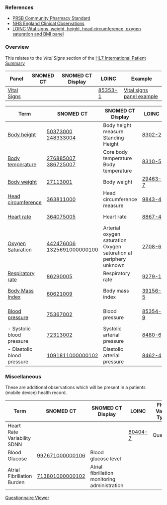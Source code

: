 
### References

- [PRSB Community Pharmacy Standard](https://theprsb.org/standards/communitypharmacy/)
- [NHS England Clinical Observations](https://simplifier.net/guide/ClinicalObservations/Home)
- [LOINC Vital signs, weight, height, head circumference, oxygen saturation and BMI panel](https://loinc.org/85353-1)

### Overview 

This relates to the *Vital Signs* section of the [HL7 International Patient Summary](https://build.fhir.org/ig/HL7/fhir-ips/Structure-of-the-International-Patient-Summary.html#vital-signs)

| Panel                                                       | SNOMED CT | SNOMED CT Display | LOINC                         | Example                                                                            |
|-------------------------------------------------------------|-----------|-------------------|-------------------------------|------------------------------------------------------------------------------------|
| [Vital Signs](https://www.hl7.org/FHIR/R4/vitalspanel.html) |           |                   | [85353-1](https://loinc.org/85353-1) | [Vital signs panel example](Observation-88b99ab6-0990-4f1c-b1a7-6adb50dd70b7.html) |


| Term                                                          | SNOMED CT                                                                                                     | SNOMED CT Display                                                       | LOINC                                | FHIR Value Type | Unit Code | Example                                                                             |
|---------------------------------------------------------------|---------------------------------------------------------------------------------------------------------------|-------------------------------------------------------------------------|--------------------------------------|-----------------|-----------|-------------------------------------------------------------------------------------|
| [Body height](https://hl7.org/fhir/R4/bodyheight.html)        | [50373000](http://snomed.info/id/50373000) <br/> [248333004](http://snomed.info/id/248333004)                 | Body height measure <br/> Standing Height                               | [8302-2](https://loinc.org/8302-2)   | Quantity        | cm        | [Body height example](Observation-ba92afc0-a1c5-41df-93d8-c3df49888bcd.html)        |
| [Body temperature](https://hl7.org/fhir/R4/bodytemp.html)     | [276885007](http://snomed.info/id/276885007) <br/> [386725007](http://snomed.info/id/386725007)                                                           | Core body temperature <br/> Body temperature                                            | [8310-5](https://loinc.org/8310-5)   | Quantity        | Cel       | [Body temperature example](Observation-5ba52e14-9a98-48cb-8029-770e3e76f428.html)   |
| [Body weight](https://hl7.org/fhir/R4/bodyweight.html)        | [27113001](http://snomed.info/id/27113001)                                                                    | Body weight                                                             | [29463-7](https://loinc.org/29463-7) | Quantity        | kg        | [Body weight example](Observation-af22811f-218e-4ff6-aa07-93f12c666dd7.html)        |
| [Head circumference](https://hl7.org/fhir/R4/headcircum.html) | [363811000](http://snomed.info/id/363811000)                                                                  | Head circumference measure                                              | [9843-4](https://loinc.org/9843-4)   | Quantity        | cm        | [Head circumference example](Observation-78fef4ce-cb0a-4e7d-b768-2565550b62a2.html) |
| [Heart rate](https://hl7.org/fhir/R4/heartrate.html)          | [364075005](http://snomed.info/id/364075005)                                                                  | Heart rate                                                              | [8867-4](https://loinc.org/8867-4)   | Quantity        | /min      | [Heart rate example](Observation-3421ccda-63f3-4e6e-b39c-ca9e3850d3a2.html)         |
| [Oxygen Saturation](https://hl7.org/fhir/R4/oxygensat.html)   | [442476006](http://snomed.info/id/442476006) <br/> [1325691000000100](http://snomed.info/id/1325691000000100) | Arterial oxygen saturation <br/> Oxygen saturation at periphery unknown | [2708-6](https://loinc.org/2708-6)   | Quantity        | %         | [Oxygen Saturation example](Observation-9a2052b8-f00a-41ec-bc4e-3bd4cfae62c2.html)  |
| [Respiratory rate](https://hl7.org/fhir/R4/resprate.html)     | [86290005](http://snomed.info/id/86290005)                                                                    | Respiratory rate                                                        | [9279-1](https://loinc.org/9279-1)   | Quantity        | /min      | [Respiratory rate example](Observation-65083da2-c77f-419e-a205-68a7d3863e90.html)   |
| [Body Mass Index](https://hl7.org/fhir/R4/resprate.html)      | [60621009](http://snomed.info/id/60621009)                                                                    | Body mass index                                                         | [39156-5](https://loinc.org/39156-5) | Quantity        | kg/m2     | [Body Mass Index example](Observation-f268716f-9dc6-4361-a124-0aad3604d8a2.html)    |   
| [Blood pressure](https://hl7.org/fhir/R4/bp.html)             | [75367002](http://snomed.info/id/75367002)                                                                    | Blood pressure                                                          | [85354-9](https://loinc.org/85354-9) | component       |           | [Blood pressure example](Observation-8037d992-5936-44bf-9253-f76f904ba7b9.html)     |
| - Systolic blood pressure                                     | [72313002](http://snomed.info/id/72313002)                                                                    | Systolic arterial pressure                                              | [8480-6](https://loinc.org/8480-6)   | Quantity        | mm[Hg]    |                                                                                     |
| - Diastolic blood pressure                                    | [1091811000000102](http://snomed.info/id/1091811000000102)                                                    | Diastolic arterial pressure                                             | [8462-4](https://loinc.org/8462-4)   | Quantity        | mm[Hg]    |                                                                                     |

### Miscellaneous

These are additional observations which will be present in a patients (mobile device) health record.

| Term                        | SNOMED CT                                                              | SNOMED CT Display                             | LOINC                                | FHIR Value Type | Unit Code | Example |
|-----------------------------|------------------------------------------------------------------------|-----------------------------------------------|--------------------------------------|-----------------|-----------|---------|
| Heart Rate Variability SDNN |                                                                        |                                               | [80404-7](https://loinc.org/80404-7) | Quantity        | ms        |         |
| Blood Glucose               | [997671000000106](http://snomed.info/id/997671000000106)  | Blood glucose level                           |                                      |                 |           |
| Atrial Fibrillation Burden  | [713801000000102](http://snomed.info/id/713801000000102)    | Atrial fibrillation monitoring administration |                                      |

[Questionnaire Viewer](https://project-wildfyre.github.io/domain-archetype/?q=https://virtually-healthcare.github.io/R4/Questionnaire-VitalSigns.json)
